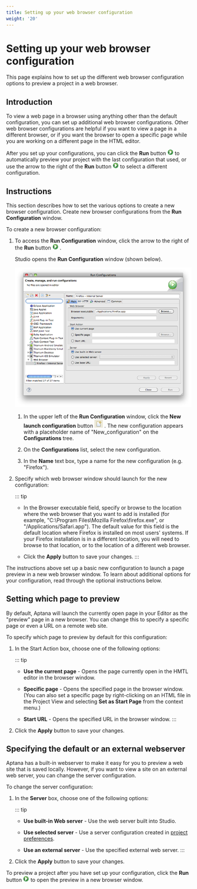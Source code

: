```yaml
---
title: Setting up your web browser configuration
weight: '20'
---
```


# Setting up your web browser configuration

This page explains how to set up the different web browser configuration options to preview a project in a web browser.

## Introduction

To view a web page in a browser using anything other than the default configuration, you can set up additional web browser configurations. Other web browser configurations are helpful if you want to view a page in a different browser, or if you want the browser to open a specific page while you are working on a different page in the HTML editor.

After you set up your configurations, you can click the **Run** button ![run](./run.png) to automatically preview your project with the last configuration that used, or use the arrow to the right of the **Run** button ![run](./run.png) to select a different configuration.

## Instructions

This section describes how to set the various options to create a new browser configuration. Create new browser configurations from the **Run Configuration** window.

To create a new browser configuration:

1. To access the **Run Configuration** window, click the arrow to the right of the **Run** button ![run](./run.png) .

    Studio opens the **Run Configuration** window (shown below).

    ![Screen_shot_2011-04-22_at_2.40.42_PM](./Screen_shot_2011-04-22_at_2.40.42_PM.png)
    1. In the upper left of the **Run Configuration** window, click the **New launch configuration** button ![IconNewLaunchConfiguration](./IconNewLaunchConfiguration.png) .
        The new configuration appears with a placeholder name of "New\_configuration" on the **Configurations** tree.

    2. On the **Configurations** list, select the new configuration.

    3. In the **Name** text box, type a name for the new configuration (e.g. "Firefox").

2. Specify which web browser window should launch for the new configuration:

    ::: tip
    * In the Browser executable field, specify or browse to the location where the web browser that you want to add is installed (for example, "C:\\Program Files\\Mozilla Firefox\\firefox.exe", or "/Applications/Safari.app").
        The default value for this field is the default location where Firefox is installed on most users' systems. If your Firefox installation is in a different location, you will need to browse to that location, or to the location of a different web browser.

    * Click the **Apply** button to save your changes.
    :::

The instructions above set up a basic new configuration to launch a page preview in a new web browser window. To learn about additional options for your configuration, read through the optional instructions below.

## Setting which page to preview

By default, Aptana will launch the currently open page in your Editor as the "preview" page in a new browser. You can change this to specify a specific page or even a URL on a remote web site.

To specify which page to preview by default for this configuration:

1. In the Start Action box, choose one of the following options:

    ::: tip
    * **Use the current page** - Opens the page currently open in the HMTL editor in the browser window.

    * **Specific page** - Opens the specified page in the browser window. (You can also set a specific page by right-clicking on an HTML file in the Project View and selecting **Set as Start Page** from the context menu.)

    * **Start URL** - Opens the specified URL in the browser window.
    :::

2. Click the **Apply** button to save your changes.

## Specifying the default or an external webserver

Aptana has a built-in webserver to make it easy for you to preview a web site that is saved locally. However, if you want to view a site on an external web server, you can change the server configuration.

To change the server configuration:

1. In the **Server** box, choose one of the following options:

    ::: tip
    * **Use built-in Web server** - Use the web server built into Studio.

    * **Use selected server** - Use a server configuration created in [project preferences](/guide/Axway_Appcelerator_Studio/Axway_Appcelerator_Studio_Guide/Web_Development/Previewing/Creating_a_Custom_Preview_Server/).

    * **Use an external server** - Use the specified external web server.
    :::

2. Click the **Apply** button to save your changes.

To preview a project after you have set up your configuration, click the **Run** button ![run](./run.png) to open the preview in a new browser window.
